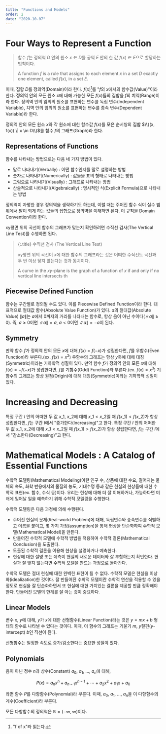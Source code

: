 ```yaml
---
title: "Functions and Models"
order: 2
date: "2020-10-07"
---
```


# Four Ways to Represent a Function

> 함수 $f$는 정의역 $D$ 안의 원소 $x \in D$를 공역 $E$ 안의 한 값 $f(x) \in E$으로 할당하는 법칙이다.
> 
> A function $f$ is a rule that assigns to each element $x$ in a set $D$ exactly one element, called $f(x)$, in a set $E$.

이때, 집합 $D$를 정의역(Domain)이라 한다. $f(x)$[^1]를 "$f$의 $x$에서의 함수값(Value)"이라 한다. 정의역 안의 모든 원소 $x$에 대해 가능한 모든 $f(x)$들의 집합을 $f$의 치역(Range)이라 한다. 정의역 안의 임의의 원소를 표현하는 변수를 독립 변수(Independent Variable), 치역 안의 임의의 원소를 표현하는 변수를 종속 변수(Dependent Variable)라 한다.

[^1]: "f of x"라 읽는다.

정의역 안의 모든 원소 $x$와 각 원소에 대한 함수값 $f(x)$를 모은 순서쌍의 집합 $\\{(x, f(x)) \| x \in D\\}$를 함수 $f$의 그래프(Graph)라 한다.

## Representations of Functions

함수를 나타내는 방법으로는 다음 네 가지 방법이 있다.

- 말로 나타내기(Verbally) : 어떤 함수인지를 말로 설명하는 방법
- 숫자로 나타내기(Numerically) : 값들을 표의 형태로 나타내는 방법
- 그림으로 나타내기(Visually) : 그래프로 나타내는 방법
- 산술적으로 나타내기(Algebraically) : 명시적인 식(Explicit Formula)으로 나타내는 방법

정의역이 자명한 경우 정의역을 생략하기도 하는데, 이럴 때는 주어진 함수 식이 실수 범위에서 말이 되게 하는 값들의 집합으로 정의역을 이해하면 된다. 이 규칙을 Domain Convention이라 한다.

xy평면 위의 곡선이 함수의 그래프가 맞는지 확인하려면 수직선 검사(The Vertical Line Test)를 수행하면 된다.

> {:.title}
> 수직선 검사 (The Vertical Line Test)
> 
> xy평면 위의 곡선이 $x$에 대한 함수의 그래프라는 것은 어떠한 수직선도 곡선과 두 번 이상 닿지 않는다는 것과 동치이다.
> 
> A curve in the $xy$-plane is the graph of a function of $x$ if and only if no vertical line intersects th

## Piecewise Defined Function

함수는 구간별로 정의될 수도 있다. 이를 Piecewise Defined Function이라 한다. 대표적으로 절대값 함수(Absolute Value Function)가 있다. $a$의 절대값(Absolute Value) $\|a\|$는 $a$에서 0까지의 거리를 나타내는 함수로, 항상 음이 아닌 수이다($\|a\| \ge 0$). 즉, $a \ge 0$이면 $\|a\| = a$, $a < 0$이면 $\|a\| = -a$이 된다.

## Symmetry

만약 함수 $f$가 정의역 안의 모든 $x$에 대해 $f(x) = f(-x)$가 성립한다면, $f$를 우함수(Even Function)라 부른다.(ex. $f(x) = x^2$) 우함수의 그래프는 항상 $y$축에 대해 대칭(Symmetric)이라는 기하학적 성질이 있다.
만약 함수 $f$가 정의역 안의 모든 $x$에 대해 $f(x) = -f(-x)$가 성립한다면, $f$를 기함수(Odd) Function)라 부른다.(ex. $f(x) = x^3$) 기함수의 그래프는 항상 원점(Origin)에 대해 대칭(Symmetric)이라는 기하학적 성질이 있다.

# Increasing and Decreasing

특정 구간 $I$ 안의 어떠한 두 값 $x\_1$, $x\_2$에 대해 $x\_1 < x\_2$일 때 $f(x\_1) < f(x\_2)$가 항상 성립한다면, $f$는 구간 $I$에서 "증가한다(Increasing)"고 한다. 특정 구간 $I$ 안의 어떠한 두 값 $x\_1$, $x\_2$에 대해 $x\_1 < x\_2$일 때 $f(x\_1) > f(x\_2)$가 항상 성립한다면, $f$는 구간 $I$에서 "감소한다(Decreasing)"고 한다. 

# Mathematical Models : A Catalog of Essential Functions

수학적 모델링(Mathematical Modeling)이란 인구 수, 상품에 대한 수요, 떨어지는 물체의 속도, 화학 반응에서의 물질의 농도, 기대수명 등과 같은 현실의 현상들에 대한 수학적 표현(ex. 함수, 수식 등)이다. 우리는 현상에 대해 더 잘 이해하거나, 가능하다면 미래에 일어날 일을 예측하기 위해 수학적 모델링을 수행한다.

수학적 모델링은 다음 과정에 의해 수행된다.

- 주어진 현실의 문제(Real-world Problem)에 대해, 독립변수와 종속변수를 식별하고 이름을 붙이고, 몇 가지 가정(assumption)을 통해 현상을 단순화하여 수학적 모델(Mathematical Model)을 만든다.
- 만들어진 수학적 모델에 수학적 방법을 적용하여 수학적 결론(Mathematical Conclusion)을 도출한다.
- 도출된 수학적 결론을 이용해 현상을 설명하거나 예측한다.
- 현상에 대한 설명 또는 예측이 현실의 새로운 데이터와 잘 부합하는지 확인한다. 현실과 잘 맞지 않는다면 수학적 모델을 만드는 과정으로 돌아간다.

수학적 모델은 절대 현실에 대한 완벽한 표현이 될 수 없다. 수학적 모델은 현실을 이상화(idealization)한 것이다. 잘 만들어진 수학적 모델이란 수학적 연산을 적용할 수 있을 정도로 현실을 잘 단순화하면서 또 현실에 대한 가치있는 결론을 제공할 만큼 정확해야 한다. 만들어진 모델의 한계를 잘 아는 것이 중요하다.

## Linear Models

변수 $x$, $y$에 대해, $y$가 $x$에 대한 선형함수(Linear Function)라는 것은 $y = mx + b$ 형태의 함수로 나타낼 수 있다는 것이다. 이때, 이 함수의 그래프는 기울기 $m$, $y$절편($y$-intercept) $b$인 직선이 된다.

선형함수는 일정한 속도로 증가/감소한다는 중요한 성질이 있다.

## Polynomials

음이 아닌 정수 $n$과 상수(Constant) $a_0$, $a_1$, ..., $a_n$에 대해,

$$P(x) = a_n x^n + a_{n-1} x^{n-1} + \cdots + a_2 x^2 + a_1 x + a_0$$

라면 함수 $P$를 다항함수(Polynomial)라 부른다. 이때, $a_0$, $a_1$, ..., $a_n$을 이 다항함수의 계수(Coefficient)라 부른다.

모든 다항함수의 정의역은 $\mathbb{R} = (-\infty, \infty)$이다.
